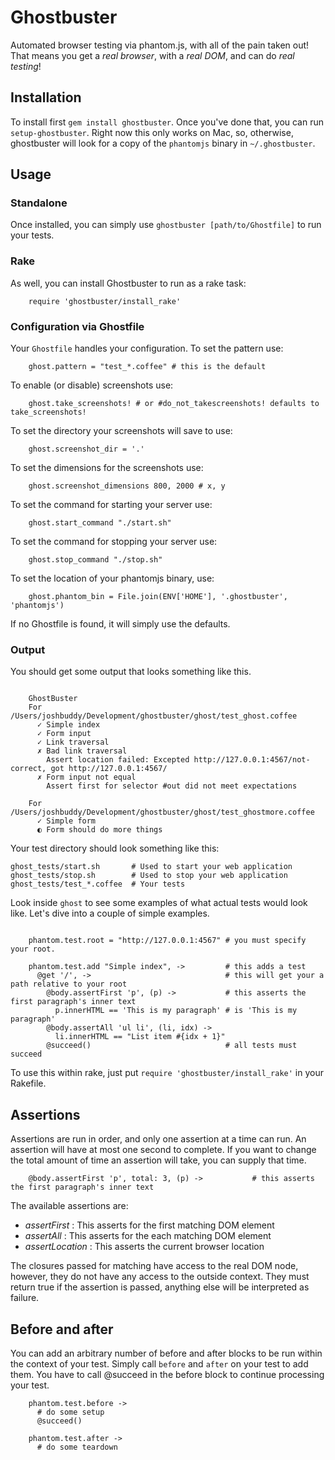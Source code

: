 # Ghostbuster

Automated browser testing via phantom.js, with all of the pain taken out! That means you get a *real browser*, with a *real DOM*, and can do *real testing*!

## Installation

To install first `gem install ghostbuster`. Once you've done that, you can run `setup-ghostbuster`. Right now this only works on Mac, so, otherwise, ghostbuster will look for a copy of the `phantomjs` binary in `~/.ghostbuster`.

## Usage

### Standalone

Once installed, you can simply use `ghostbuster [path/to/Ghostfile]` to run your tests.

### Rake

As well, you can install Ghostbuster to run as a rake task:

~~~~
    require 'ghostbuster/install_rake'
~~~~

### Configuration via Ghostfile

Your `Ghostfile` handles your configuration. To set the pattern use:

~~~~
    ghost.pattern = "test_*.coffee" # this is the default
~~~~

To enable (or disable) screenshots use:

~~~~
    ghost.take_screenshots! # or #do_not_takescreenshots! defaults to take_screenshots!
~~~~

To set the directory your screenshots will save to use:

~~~~
    ghost.screenshot_dir = '.'
~~~~

To set the dimensions for the screenshots use:

~~~~
    ghost.screenshot_dimensions 800, 2000 # x, y
~~~~

To set the command for starting your server use:

~~~~
    ghost.start_command "./start.sh"
~~~~

To set the command for stopping your server use:

~~~~
    ghost.stop_command "./stop.sh"
~~~~

To set the location of your phantomjs binary, use:

~~~~
    ghost.phantom_bin = File.join(ENV['HOME'], '.ghostbuster', 'phantomjs')
~~~~

If no Ghostfile is found, it will simply use the defaults.

### Output

You should get some output that looks something like this.

~~~~

    GhostBuster
    For /Users/joshbuddy/Development/ghostbuster/ghost/test_ghost.coffee
      ✓ Simple index
      ✓ Form input
      ✓ Link traversal
      ✗ Bad link traversal
        Assert location failed: Excepted http://127.0.0.1:4567/not-correct, got http://127.0.0.1:4567/
      ✗ Form input not equal
        Assert first for selector #out did not meet expectations

    For /Users/joshbuddy/Development/ghostbuster/ghost/test_ghostmore.coffee
      ✓ Simple form
      ◐ Form should do more things

~~~~

Your test directory should look something like this:

    ghost_tests/start.sh       # Used to start your web application
    ghost_tests/stop.sh        # Used to stop your web application
    ghost_tests/test_*.coffee  # Your tests
    
Look inside `ghost` to see some examples of what actual tests would look like. Let's dive into a couple of simple examples.

~~~~

    phantom.test.root = "http://127.0.0.1:4567" # you must specify your root.

    phantom.test.add "Simple index", ->         # this adds a test
      @get '/', ->                              # this will get your a path relative to your root
        @body.assertFirst 'p', (p) ->           # this asserts the first paragraph's inner text
          p.innerHTML == 'This is my paragraph' # is 'This is my paragraph'
        @body.assertAll 'ul li', (li, idx) ->
          li.innerHTML == "List item #{idx + 1}"
        @succeed()                              # all tests must succeed

~~~~

To use this within rake, just put `require 'ghostbuster/install_rake'` in your Rakefile.

## Assertions

Assertions are run in order, and only one assertion at a time can run. An assertion will have at most one second to complete. If you want to change the total amount of time an assertion will take, you can supply that time.

~~~~
    @body.assertFirst 'p', total: 3, (p) ->           # this asserts the first paragraph's inner text
~~~~

The available assertions are:

* _assertFirst_ : This asserts for the first matching DOM element
* _assertAll_ : This asserts for the each matching DOM element
* _assertLocation_ : This asserts the current browser location

The closures passed for matching have access to the real DOM node, however, they do not have any access to the outside context. They must return true if the assertion is passed, anything else will be interpreted as failure.

## Before and after

You can add an arbitrary number of before and after blocks to be run within the context of your test. Simply call `before` and `after` on your test to add them. You have to call @succeed in the before block to continue processing your test.

~~~~
    phantom.test.before ->
      # do some setup
      @succeed()

    phantom.test.after ->
      # do some teardown
~~~~
